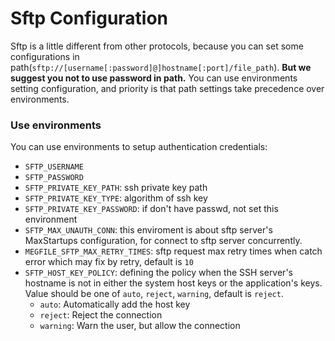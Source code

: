 Sftp Configuration
==================

Sftp is a little different from other protocols, because you can set some configurations in path(`sftp://[username[:password]@]hostname[:port]/file_path`). **But we suggest you not to use password in path.** You can use environments setting configuration, and priority is that path settings take precedence over environments.

### Use environments
You can use environments to setup authentication credentials:

- `SFTP_USERNAME`
- `SFTP_PASSWORD`
- `SFTP_PRIVATE_KEY_PATH`: ssh private key path
- `SFTP_PRIVATE_KEY_TYPE`: algorithm of ssh key
- `SFTP_PRIVATE_KEY_PASSWORD`: if don't have passwd, not set this environment
- `SFTP_MAX_UNAUTH_CONN`: this enviroment is about sftp server's MaxStartups configuration, for connect to sftp server concurrently.
- `MEGFILE_SFTP_MAX_RETRY_TIMES`: sftp request max retry times when catch error which may fix by retry, default is `10`
- `SFTP_HOST_KEY_POLICY`: defining the policy when the SSH server's hostname is not in either the system host keys or the application's keys. Value should be one of `auto`, `reject`, `warning`, default is `reject`.
    - `auto`: Automatically add the host key
    - `reject`: Reject the connection
    - `warning`: Warn the user, but allow the connection
